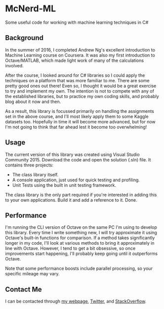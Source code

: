 # McNerd-ML
Some useful code for working with machine learning techniques in C#

## Background
In the summer of 2016, I completed Andrew Ng's excellent introduction to Machine Learning course on Coursera.
It was also my first introduction to Octave/MATLAB, which made light work of many of the calculations involved.

After the course, I looked around for C# libraries so I could apply the techniques on a platform that was more
familiar to me. There are some pretty good ones out there! Even so, I thought it would be a great exercise to
try and implement my own. The intention is not to compete with any of the established libraries, but to practice
my own coding skills, and probably blog about it now and then.

As a result, this library is focussed primarily on handling the assignments set in the above course, and I'll
most likely apply them to some Kaggle datasets too. Hopefully in time it will become more advanced, but for now
I'm not going to think that far ahead lest it become too overwhelming!

## Usage

The current version of this library was created using Visual Studio Community 2015. Download the code and open
the solution (.sln) file. It contains three projects:

* The class library itself.
* A console application, just used for quick testing and profiling.
* Unit Tests using the built in unit testing framework.

The class library is the only part required if you're interested in adding this to your own applications.
Build it and add a reference to it. Done.

## Performance

I'm running the CLI version of Octave on the same PC I'm using to develop this library. Every time I write
something new, I will try approximate it using Octave's built-in functions for comparison. If a method takes
significantly longer in my code, I'll look at various methods to bring it approximately in line with Octave.
However, I tend to get a bit obsessive, so once improvements start happening, I'll probably keep going until
it outperforms Octave.

Note that some performance boosts include parallel processing, so your specific mileage may vary.

## Contact Me

I can be contacted through [my webpage](http://mrmcnerd.com/contact/), [Twitter](https://twitter.com/nerdbehaviour),
and [StackOverflow](http://stackoverflow.com/users/5233918/michael-mcmullin).

